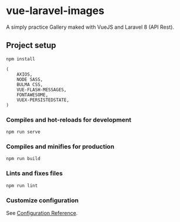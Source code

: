 # vue-laravel-images

A simply practice Gallery maked with VueJS and Laravel 8 (API Rest).

## Project setup
```
npm install

(
    AXIOS,
    NODE SASS,
    BULMA CSS,
    VUE-FLASH-MESSAGES,
    FONTAWESOME,
    VUEX-PERSISTEDSTATE,
)

```

### Compiles and hot-reloads for development
```
npm run serve
```

### Compiles and minifies for production
```
npm run build
```

### Lints and fixes files
```
npm run lint
```

### Customize configuration
See [Configuration Reference](https://cli.vuejs.org/config/).
